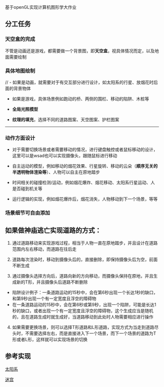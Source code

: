 基于openGL实现计算机图形学大作业

## 分工任务

### 天空盒的完成

不管是动画还是游戏，都需要做一个背景图，即**天空盒**，视具体情况而定，以及地面需要绘制

### 具体地图绘制

// - 如果是动画，就需要对于有交互部分进行设计，如太阳系的行星、放烟花时后面的背景物体

- 如果是游戏，具体场景例如跑动的桥、两侧的围栏、移动的陷阱、木桩等

- **全局光照模型**

- **纹理的填充**，选择不同的道路图案、天空图案、护栏图案

---

### 动作方面设计

- 对于需要切换场景或者需要移动的情况，进行键盘触控或者鼠标移动的设计，这里可以是wsad也可以实现摄像头，跟随鼠标进行移动

- 自主运动的模型，例如移动的烟花效果、行星旋转、移动的云朵（**顺序无关的半透明物体渲染等**）、人物可以自主在原地踏步

- 时间相关的碰撞检测/运动，例如烟花爆炸、烟花移动、太阳系行星运动、人是否碰到机关等

- 运行逻辑的实现，例如烟花爆炸后，烟花消失，人物移动到下一个场景，等等

### 场景细节可自由添加









## 如果做神庙逃亡实现道路的方式：

1. 通过道路移动来实现游戏过程，相当于人物一直在原地踏步，并且设计在道路范围内左右移动，而道路在往后走

2. 道路每次渲染时，移动到摄像头后的，直接删除，即保持摄像头后为空，前面不断生成

3. 通过摄像头选择方向后，道路向新的方向移动，而摄像头保持在原地，并且生成新的T形，并且摄像头后道路不断删除

- 陷阱设计例子：一条道路运动的15秒中，会在第6秒出现一个长达1秒的缺口，和第9秒出现一个有一定宽度且浮空的障碍物
- 在一条道路运动的15秒中，会在第6秒或第9秒，出现一个陷阱，可能是长达1秒的缺口，或者出现一个有一定宽度且浮空的障碍物，这个生成应当是随机的，且在道路生成时就生成好，当道路移动到此处时人物需要相应进行操作

4. 如果需要更换场景，则可以选择T形道路和L形道路，实现方式为当走到道路尽头时，不需要选择左右，而是直接进入下一个场景，而下一个场景的道路为T形或者L形，这样就可以实现场景的切换



## 参考实现

[太阳系](https://github.com/wongsiyoung/ComputerGraphics/tree/master/%E6%9C%9F%E6%9C%AB-%E5%A4%AA%E9%98%B3%E7%B3%BB)

[迷宫](https://github.com/linggm3/SYSU_Computer-Graphics/blob/main/HWF_%E6%9C%9F%E6%9C%AB%E5%A4%A7%E4%BD%9C%E4%B8%9A-%E8%BF%B7%E5%AE%AB%E6%B8%B8%E6%88%8F/report_p.pdf)